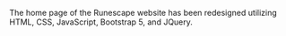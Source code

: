 The home page of the Runescape website has been redesigned utilizing HTML, CSS, JavaScript, Bootstrap 5, and JQuery.


